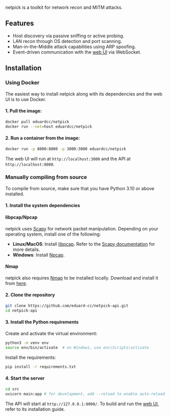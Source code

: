 netpick is a toolkit for network recon and MITM attacks.

## Features

- Host discovery via passive sniffing or active probing.
- LAN recon through OS detection and port scanning.
- Man-in-the-Middle attack capabilities using ARP spoofing.
- Event-driven communication with the [web UI](https://github.com/eduard-cc/half-diamond-web) via WebSocket.

## Installation

### Using Docker

The easiest way to install netpick along with its dependencies and the web UI is to use Docker.

#### 1. Pull the image:

```bash
docker pull eduardcc/netpick
docker run --net=host eduardcc/netpick
```

#### 2. Run a container from the image:

```bash
docker run -p 8000:8000 -p 3000:3000 eduardcc/netpick
```

The web UI will run at `http://localhost:3000` and the API at `http://localhost:8000`.

### Manually compiling from source

To compile from source, make sure that you have Python 3.10 or above installed.

#### 1. Install the system dependencies

#### libpcap/Npcap

netpick uses [Scapy](https://scapy.net/) for network packet manipulation. Depending on your operating system, install one of the following:

- **Linux/MacOS**: Install [libpcap](https://www.tcpdump.org/). Refer to the [Scapy documentation](https://scapy.readthedocs.io/en/latest/installation.html#platform-specific-instructions) for more details.
- **Windows**: Install [Npcap](https://npcap.com/).

#### Nmap

netpick also requires [Nmap](https://nmap.org/) to be installed locally. Download and install it from [here](https://nmap.org/download.html).

#### 2. Clone the repository

```bash
git clone https://github.com/eduard-cc/netpick-api.git
cd netpick-api
```

#### 3. Install the Python requirements

Create and activate the virtual environment:

```bash
python3 -m venv env
source env/bin/activate  # on Windows, use env\Scripts\activate
```

Install the requirements:

```bash
pip install -r requirements.txt
```

#### 4. Start the server

```bash
cd src
uvicorn main:app # for development, add --reload to enable auto-reload.
```

The API will start at `http://127.0.0.1:8000/`. To build and run the [web UI](https://github.com/eduard-cc/half-diamond-web), refer to its installation guide.
